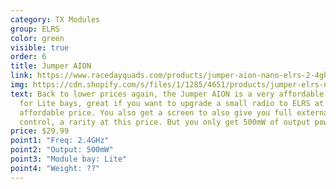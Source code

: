 ```yaml
---
category: TX Modules
group: ELRS
color: green
visible: true
order: 6
title: Jumper AION
link: https://www.racedayquads.com/products/jumper-aion-nano-elrs-2-4ghz-transmitter-module
img: https://cdn.shopify.com/s/files/1/1285/4651/products/jumper-elrs-nano-1_1800x1800.jpg?v=1642115011
text: Back to lower prices again, the Jumper AION is a very affordable module
  for Lite bays, great if you want to upgrade a small radio to ELRS at an
  affordable price. You also get a screen to also give you full external
  control, a rarity at this price. But you only get 500mW of output power
price: $29.99
point1: "Freq: 2.4GHz"
point2: "Output: 500mW"
point3: "Module bay: Lite"
point4: "Weight: ??"
---
```

